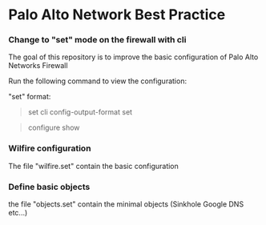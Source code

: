 # Palo Alto Network Best Practice

### Change to "set" mode on the firewall with cli

The goal of this repository is to improve the basic configuration of Palo Alto Networks Firewall

Run the following command to view the configuration:

"set" format:
> set cli config-output-format set

> configure
> show 

### Wilfire configuration

The file "wilfire.set" contain the basic configuration

### Define basic objects

the file "objects.set" contain the minimal objects (Sinkhole Google DNS etc...)


